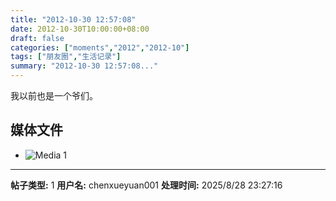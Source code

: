 ```yaml
---
title: "2012-10-30 12:57:08"
date: 2012-10-30T10:00:00+08:00
draft: false
categories: ["moments","2012","2012-10"]
tags: ["朋友圈","生活记录"]
summary: "2012-10-30 12:57:08..."
---
```


我以前也是一个爷们。

## 媒体文件

- ![Media 1](/Moments/photos/2012-10-30/201210301257080.jpg)

---

**帖子类型:** 1
**用户名:** chenxueyuan001
**处理时间:** 2025/8/28 23:27:16